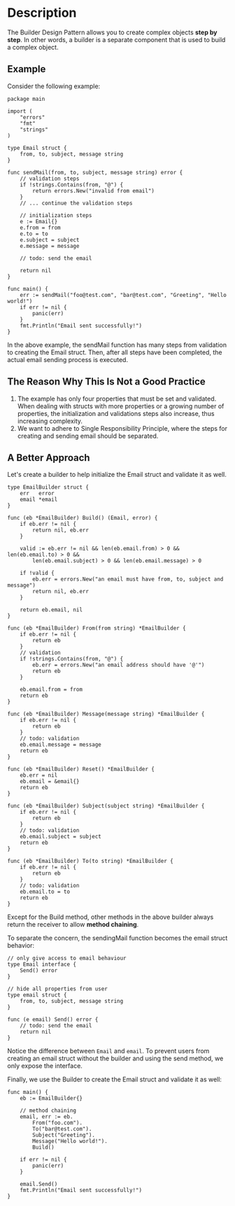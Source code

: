 # Description

The Builder Design Pattern allows you to create complex objects **step by step**. In other words, a builder is a separate component that is used to build a complex object.

## Example

Consider the following example:

```
package main

import (
	"errors"
	"fmt"
	"strings"
)

type Email struct {
	from, to, subject, message string
}

func sendMail(from, to, subject, message string) error {
	// validation steps
	if !strings.Contains(from, "@") {
		return errors.New("invalid from email")
	}
	// ... continue the validation steps

	// initialization steps
	e := Email{}
	e.from = from
	e.to = to
	e.subject = subject
	e.message = message

	// todo: send the email

	return nil
}

func main() {
	err := sendMail("foo@test.com", "bar@test.com", "Greeting", "Hello world!")
	if err != nil {
		panic(err)
	}
	fmt.Println("Email sent successfully!")
}
```

In the above example, the sendMail function has many steps from validation to creating the Email struct. Then, after all steps have been completed, the actual email sending process is executed.

## The Reason Why This Is Not a Good Practice

1. The example has only four properties that must be set and validated. When dealing with structs with more properties or a growing number of properties, the initialization and validations steps also increase, thus increasing complexity.
2. We want to adhere to Single Responsibility Principle, where the steps for creating and sending email should be separated.

## A Better Approach

Let's create a builder to help initialize the Email struct and validate it as well.

```
type EmailBuilder struct {
	err   error
	email *email
}

func (eb *EmailBuilder) Build() (Email, error) {
	if eb.err != nil {
		return nil, eb.err
	}

	valid := eb.err != nil && len(eb.email.from) > 0 && len(eb.email.to) > 0 &&
		len(eb.email.subject) > 0 && len(eb.email.message) > 0

	if !valid {
		eb.err = errors.New("an email must have from, to, subject and message")
		return nil, eb.err
	}

	return eb.email, nil
}

func (eb *EmailBuilder) From(from string) *EmailBuilder {
	if eb.err != nil {
		return eb
	}
	// validation
	if !strings.Contains(from, "@") {
		eb.err = errors.New("an email address should have '@'")
		return eb
	}

	eb.email.from = from
	return eb
}

func (eb *EmailBuilder) Message(message string) *EmailBuilder {
	if eb.err != nil {
		return eb
	}
	// todo: validation
	eb.email.message = message
	return eb
}

func (eb *EmailBuilder) Reset() *EmailBuilder {
	eb.err = nil
	eb.email = &email{}
	return eb
}

func (eb *EmailBuilder) Subject(subject string) *EmailBuilder {
	if eb.err != nil {
		return eb
	}
	// todo: validation
	eb.email.subject = subject
	return eb
}

func (eb *EmailBuilder) To(to string) *EmailBuilder {
	if eb.err != nil {
		return eb
	}
	// todo: validation
	eb.email.to = to
	return eb
}
```

Except for the Build method, other methods in the above builder always return the receiver to allow **method chaining**.

To separate the concern, the sendingMail function becomes the email struct behavior:

```
// only give access to email behaviour
type Email interface {
	Send() error
}

// hide all properties from user
type email struct {
	from, to, subject, message string
}

func (e email) Send() error {
	// todo: send the email
	return nil
}
```

Notice the difference between `Email` and `email`. To prevent users from creating an email struct without the builder and using the send method, we only expose the interface.

Finally, we use the Builder to create the Email struct and validate it as well:

```
func main() {
	eb := EmailBuilder{}

	// method chaining
	email, err := eb.
		From("foo.com").
		To("bar@test.com").
		Subject("Greeting").
		Message("Hello world!").
		Build()

	if err != nil {
		panic(err)
	}

	email.Send()
	fmt.Println("Email sent successfully!")
}
```

